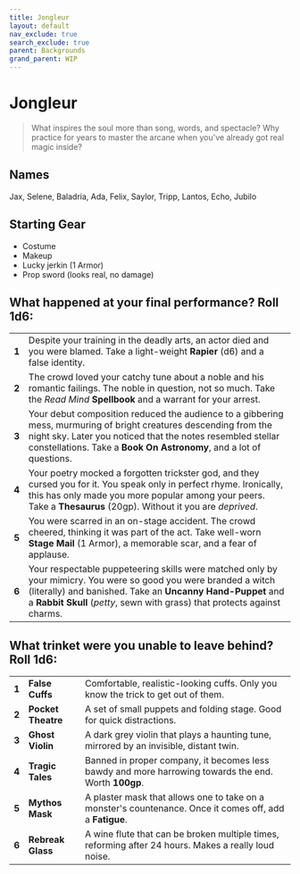 ```yaml
---
title: Jongleur
layout: default
nav_exclude: true
search_exclude: true
parent: Backgrounds
grand_parent: WIP
---
```


# Jongleur

> What inspires the soul more than song, words, and spectacle? Why practice for years to master the arcane when you've already got real magic inside? 

## Names

Jax, Selene, Baladria, Ada, Felix, Saylor, Tripp, Lantos, Echo, Jubilo   

## Starting Gear

- Costume
- Makeup
- Lucky jerkin (1 Armor)
- Prop sword (looks real, no damage)

## What happened at your final performance? Roll 1d6:

|       |                                                                                                                                                                                                                                                        |
| ----- | ------------------------------------------------------------------------------------------------------------------------------------------------------------------------------------------------------------------------------------------------------ |
| **1** | Despite your training in the deadly arts, an actor died and you were blamed. Take a light-weight **Rapier** (d6) and a false identity.                                                                                                                 |
| **2** | The crowd loved your catchy tune about a noble and his romantic failings. The noble in question, not so much. Take the _Read Mind_ **Spellbook** and a warrant for your arrest.                                                                        |
| **3** | Your debut composition reduced the audience to a gibbering mess, murmuring of bright creatures descending from the night sky. Later you noticed that the notes resembled stellar constellations. Take a **Book On Astronomy**, and a lot of questions. |
| **4** | Your poetry mocked a forgotten trickster god, and they cursed you for it. You speak only in perfect rhyme. Ironically, this has only made you more popular among your peers. Take a **Thesaurus** (20gp). Without it you are _deprived_.               |
| **5** | You were scarred in an on-stage accident. The crowd cheered, thinking it was part of the act. Take well-worn **Stage Mail** (1 Armor), a memorable scar, and a fear of applause.                                                                       |
| **6** | Your respectable puppeteering skills were matched only by your mimicry. You were so good you were branded a witch (literally) and banished. Take an **Uncanny Hand-Puppet** and a **Rabbit Skull** (_petty_, sewn with grass) that protects against charms.     |

## What trinket were you unable to leave behind? Roll 1d6:

|       |                    |                                                                                                                      |
| ----- | ------------------ | -------------------------------------------------------------------------------------------------------------------- |
| **1** | **False Cuffs**    | Comfortable, realistic-looking cuffs. Only you know the trick to get out of them.                                    |
| **2** | **Pocket Theatre** | A set of small puppets and folding stage. Good for quick distractions.                                               |
| **3** | **Ghost Violin**   | A dark grey violin that plays a haunting tune, mirrored by an invisible, distant twin.                               |
| **4** | **Tragic Tales**   | Banned in proper company, it becomes less bawdy and more harrowing towards the end. Worth **100gp**.                      |
| **5** | **Mythos Mask**    | A plaster mask that allows one to take on a monster's countenance. Once it comes off, add a **Fatigue**. |                                                              
| **6** | **Rebreak Glass**  | A wine flute that can be broken multiple times, reforming after 24 hours. Makes a really loud noise.                  |
